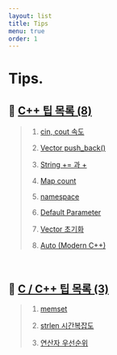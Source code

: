 ```yaml
---
layout: list
title: Tips
menu: true
order: 1
---
```


# Tips.


## 🚩 [C++ 팁 목록 (8)](../posting/cate/cpp_tip.md)

> 1. [cin, cout 속도](../posting/cin.md)
> 
> 2. [Vector push_back()](../posting/vector_pb.md)
> 
> 3. [String += 과 +](../posting/string.md)
> 
> 4. [Map count](../posting/map_count.md)
>
> 5. [namespace](../posting/namespace.md)
>
> 6. [Default Parameter](../posting/default_parameter.md)
> 
> 7. [Vector 초기화](../posting/vector_init.md)
>
> 8. [Auto (Modern C++)](../posting/auto.md)
> 


<br>

## 🚩 [C / C++ 팁 목록 (3)](../posting/cate/c_tip.md)

> 1. [memset](../posting/memset.md)
> 
> 2. [strlen 시간복잡도](../posting/strlen.md)
> 
> 3. [연산자 우선순위](../post)

